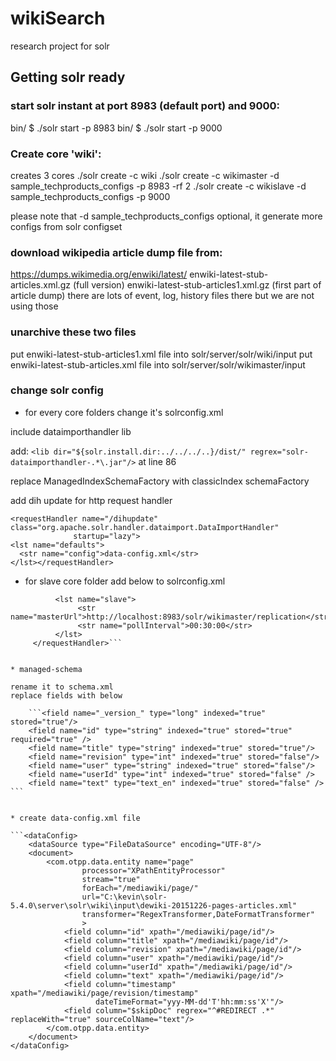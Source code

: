 # wikiSearch
research project for solr

## Getting solr ready

### start solr instant at port 8983 (default port) and 9000:
bin/ $ ./solr start -p 8983
bin/ $ ./solr start -p 9000

### Create core 'wiki':
creates 3 cores
./solr create -c wiki
./solr create -c wikimaster -d sample_techproducts_configs -p 8983 -rf 2
./solr create -c wikislave -d sample_techproducts_configs -p 9000

please note that -d sample_techproducts_configs optional, it generate more configs from solr configset

### download wikipedia article dump file from:
https://dumps.wikimedia.org/enwiki/latest/
enwiki-latest-stub-articles.xml.gz (full version)
enwiki-latest-stub-articles1.xml.gz (first part of article dump)
there are lots of event, log, history files there but we are not using those

### unarchive these two files
put enwiki-latest-stub-articles1.xml file into solr/server/solr/wiki/input
put enwiki-latest-stub-articles.xml file into solr/server/solr/wikimaster/input

### change solr config

* for every core folders change it's solrconfig.xml

include dataimporthandler lib

add: ```<lib dir="${solr.install.dir:../../../..}/dist/" regrex="solr-dataimporthandler-.*\.jar"/>``` at line 86

replace ManagedIndexSchemaFactory with classicIndex schemaFactory
    <schemaFactory class="ClassicIndexSchemaFactory"/>
    <!--
    <schemaFactory class="ManagedIndexSchemaFactory">
      <bool name="mutable">true</bool>
      <str name="managedSchemaResourceName">managed-schema</str>
    </schemaFactory>
  -->

 add dih update for http request handler

    <requestHandler name="/dihupdate" class="org.apache.solr.handler.dataimport.DataImportHandler" 
                  startup="lazy">
    <lst name="defaults">
      <str name="config">data-config.xml</str>
    </lst></requestHandler>

* for slave core folder add below to solrconfig.xml     
``` <requestHandler name="/replication" class="solr.ReplicationHandler" >
          <lst name="slave">
               <str name="masterUrl">http://localhost:8983/solr/wikimaster/replication</str>
               <str name="pollInterval">00:30:00</str>
          </lst>
     </requestHandler>```


* managed-schema

rename it to schema.xml
replace fields with below

    ```<field name="_version_" type="long" indexed="true" stored="true"/>
    <field name="id" type="string" indexed="true" stored="true" required="true" />
    <field name="title" type="string" indexed="true" stored="true"/>
    <field name="revision" type="int" indexed="true" stored="false"/>
    <field name="user" type="string" indexed="true" stored="false"/>
    <field name="userId" type="int" indexed="true" stored="false" />
    <field name="text" type="text_en" indexed="true" stored="false" /> ```
   

* create data-config.xml file

```<dataConfig>
    <dataSource type="FileDataSource" encoding="UTF-8"/>
    <document>
        <com.otpp.data.entity name="page"
                processor="XPathEntityProcessor"
                stream="true"
                forEach="/mediawiki/page/"
                url="C:\kevin\solr-5.4.0\server\solr\wiki\input\dewiki-20151226-pages-articles.xml"
                transformer="RegexTransformer,DateFormatTransformer"
                >
            <field column="id" xpath="/mediawiki/page/id"/>
            <field column="title" xpath="/mediawiki/page/id"/>
            <field column="revision" xpath="/mediawiki/page/id"/>
            <field column="user" xpath="/mediawiki/page/id"/>
            <field column="userId" xpath="/mediawiki/page/id"/>
            <field column="text" xpath="/mediawiki/page/id"/>
            <field column="timestamp" xpath="/mediawiki/page/revision/timestamp"
                   dateTimeFormat="yyy-MM-dd'T'hh:mm:ss'X'"/>
            <field column="$skipDoc" regrex="^#REDIRECT .*" replaceWith="true" sourceColName="text"/>
        </com.otpp.data.entity>
    </document>
</dataConfig>

